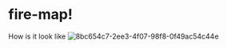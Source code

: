 # fire-map!
How is it look like
![8bc654c7-2ee3-4f07-98f8-0f49ac54c44e](https://user-images.githubusercontent.com/74016134/184351488-d3a2dd6e-9247-41c7-8ffd-dc69299be31c.jpg)
